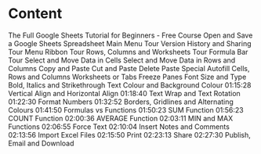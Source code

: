 # Content 
The Full Google Sheets Tutorial for Beginners - Free Course
Open and Save a Google Sheets Spreadsheet
Main Menu Tour
Version History and Sharing Tour
Menu Ribbon Tour
Rows, Columns and Worksheets Tour
Formula Bar Tour
Select and Move Data in Cells
Select and Move Data in Rows and Columns
Copy and Paste
Cut and Paste
Delete
Paste Special
Autofill
Cells, Rows and Columns
Worksheets or Tabs
Freeze Panes
Font Size and Type
Bold, Italics and Strikethrough
Text Colour and Background Colour
01:15:28 Vertical Align and Horizontal Align
01:18:40 Text Wrap and Text Rotation
01:22:30 Format Numbers
01:32:52 Borders, Gridlines and Alternating Colours
01:41:50 Formulas vs Functions
01:50:23 SUM Function
01:56:23 COUNT Function
02:00:36 AVERAGE Function
02:03:11 MIN and MAX Functions
02:06:55 Force Text
02:10:04 Insert Notes and Comments
02:13:56 Import Excel Files
02:15:50 Print
02:23:13 Share
02:27:30 Publish, Email and Download
